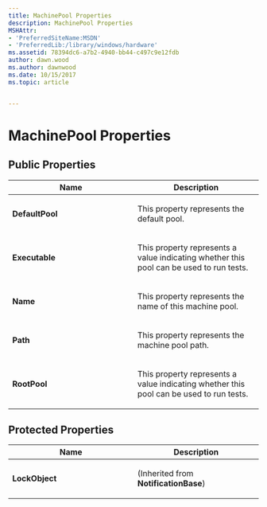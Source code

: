 ```yaml
---
title: MachinePool Properties
description: MachinePool Properties
MSHAttr:
- 'PreferredSiteName:MSDN'
- 'PreferredLib:/library/windows/hardware'
ms.assetid: 78394dc6-a7b2-4940-bb44-c497c9e12fdb
author: dawn.wood
ms.author: dawnwood
ms.date: 10/15/2017
ms.topic: article


---
```


# MachinePool Properties


## <span id="Public_Properties"></span><span id="public_properties"></span><span id="PUBLIC_PROPERTIES"></span>Public Properties


<table>
<colgroup>
<col width="50%" />
<col width="50%" />
</colgroup>
<thead>
<tr class="header">
<th>Name</th>
<th>Description</th>
</tr>
</thead>
<tbody>
<tr class="odd">
<td><p><strong>DefaultPool</strong></p></td>
<td><p>This property represents the default pool.</p></td>
</tr>
<tr class="even">
<td><p><strong>Executable</strong></p></td>
<td><p>This property represents a value indicating whether this pool can be used to run tests.</p></td>
</tr>
<tr class="odd">
<td><p><strong>Name</strong></p></td>
<td><p>This property represents the name of this machine pool.</p></td>
</tr>
<tr class="even">
<td><p><strong>Path</strong></p></td>
<td><p>This property represents the machine pool path.</p></td>
</tr>
<tr class="odd">
<td><p><strong>RootPool</strong></p></td>
<td><p>This property represents a value indicating whether this pool can be used to run tests.</p></td>
</tr>
</tbody>
</table>

 

## <span id="Protected_Properties"></span><span id="protected_properties"></span><span id="PROTECTED_PROPERTIES"></span>Protected Properties


<table>
<colgroup>
<col width="50%" />
<col width="50%" />
</colgroup>
<thead>
<tr class="header">
<th>Name</th>
<th>Description</th>
</tr>
</thead>
<tbody>
<tr class="odd">
<td><p><strong>LockObject</strong></p></td>
<td><p>(Inherited from <strong>NotificationBase</strong>)</p></td>
</tr>
</tbody>
</table>

 

 

 






